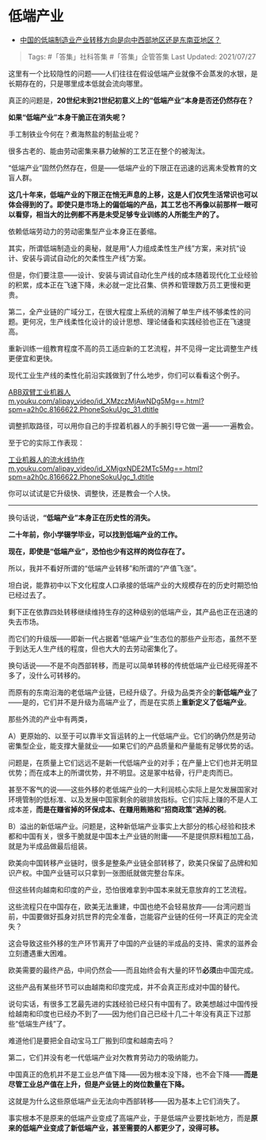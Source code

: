 # 低端产业

- [中国的低端制造业产业转移方向是向中西部地区还是东南亚地区？](https://www.zhihu.com/question/46701503/answer/1342777385)

>Tags: #「答集」社科答集  #「答集」企管答集 
>Last Updated: 2021/07/27

这里有一个比较隐性的问题——人们往往在假设低端产业就像不会蒸发的水银，是长期存在的，只是哪里成本低就会流向哪里。

真正的问题是，**20世纪末到21世纪初意义上的“低端产业”本身是否还仍然存在？**

**如果“低端产业”本身干脆正在消失呢？**

手工制铁业今何在？煮海熬盐的制盐业呢？

很多古老的、能由劳动密集来暴力破解的工艺正在整个的被淘汰。

“低端产业”固然仍然存在，但是——低端产业的下限正在迅速的远离未受教育的文盲人群。

**这几十年来，低端产业的下限正在悄无声息的上移，这是人们仅凭生活常识也可以体会得到的了。即使只是市场上的偏低端的产品，其工艺也不再像以前那样一眼可以看穿，相当大的比例都不再是未受足够专业训练的人所能生产的了。**

依赖低端劳动力的劳动密集型产业本身正在萎缩。

其实，所谓低端制造业的奥秘，就是用“人力组成柔性生产线”方案，来对抗“设计、安装与调试自动化的欠柔性生产线”方案。

但是，你们要注意——设计、安装与调试自动化生产线的成本随着现代化工业经验的积累，成本正在飞速下降，未必就一定比召集、供养和管理数万员工更慢和更贵。

第二，全产业链的广域分工，在很大程度上系统的消解了单生产线不够柔性的问题。更何况，生产线柔性化设计的设计思想、理论储备和实践经验也正在飞速提高。

重新训练一组教育程度不高的员工适应新的工艺流程，并不见得一定比调整生产线更便宜和更快。

现代工业生产线的柔性化前沿实践做到了什么地步，你们可以看看这个例子。

[ABB双臂工业机器人​m.youku.com/alipay_video/id_XMzczMjAwNDg5Mg==.html?spm=a2h0c.8166622.PhoneSokuUgc_31.dtitle](https://link.zhihu.com/?target=https%3A//m.youku.com/alipay_video/id_XMzczMjAwNDg5Mg%3D%3D.html%3Fspm%3Da2h0c.8166622.PhoneSokuUgc_31.dtitle)

调整抓取路径，可以用你自己的手捏着机器人的手腕引导它做一遍——一遍教会。

至于它的实际工作表现：

[工业机器人的流水线协作​m.youku.com/alipay_video/id_XMjgxNDE2MTc5Mg==.html?spm=a2h0c.8166622.PhoneSokuUgc_1.dtitle](https://link.zhihu.com/?target=https%3A//m.youku.com/alipay_video/id_XMjgxNDE2MTc5Mg%3D%3D.html%3Fspm%3Da2h0c.8166622.PhoneSokuUgc_1.dtitle)

你可以试试是它升级快、调整快，还是教会一个人快。

---

换句话说，**“低端产业”本身正在历史性的消失。**

**二十年前，你小学辍学毕业，可以找到低端产业的工作。**

**现在，即使是“低端产业”，恐怕也少有这样的岗位存在了。**

所以，我并不看好所谓的“低端产业转移”和所谓的“产值飞涨”。

坦白说，能靠初中以下文化程度人口承接的低端产业的大规模存在的历史时期恐怕已经过去了。

剩下正在依靠四处转移继续维持生存的这种级别的低端产业，其产品也正在迅速的失去市场。

而它们的升级版——即新一代占据着“低端产业”生态位的那些产业形态，虽然不至于到达无人生产线的程度，但也大大的去劳动密集化了。

换句话说——不是不向西部转移，而是可以简单转移的传统低端产业已经死得差不多了，没什么可转移的。

而原有的东南沿海的老低端产业链，已经升级了。升级为品类齐全的**新低端产业**了——是的，它们并不是升级为高端产业了，而是在实质上**重新定义了低端产业**。

那些外流的产业中有两类，

A）更原始的、以至于可以靠半文盲运转的上一代低端产业。它们的确仍然是劳动密集型企业，能支撑大量就业——如果它们的产品质量和产量能有足够优势的话。

问题是，在质量上它们远远不是新一代低端产业的对手；在产量上它们也并无明显优势；而在成本上的所谓优势，并不明显。这是冢中枯骨，行尸走肉而已。

甚至不客气的说——这些外移的老低端产业的一大利润核心实际上是欠发展国家对环境管制的低标准、以及发展中国家剩余的碳排放指标。它们实际上赚的不是人工成本差，**而是在赚省掉的环保成本、在赚用贿赂和“招商政策”逃掉的税**。

B）溢出的新低端产业。问题是，这种新低端产业事实上大部分的核心经验和技术都和中国有关，很多干脆就是中国本土产业链的附庸——不是提供原料粗加工品，就是为半成品做最后组装。

欧美向中国转移产业链时，很多是整条产业链全部转移了，欧美只保留了品牌和知识产权。中国产业链可以只拿到一张图纸就做完整台车床。

但这些转向越南和印度的产业，恐怕很难拿到中国本来就无意放弃的工艺流程。

这些流程只在中国存在，欧美无法重建，中国也绝不会轻易放弃——台湾问题当前，中国要做好孤身对抗世界的完全准备，岂能容产业链的任何一环真正的完全流失？

这会导致这些外移的生产环节离开了中国的产业链的半成品的支持、需求的滋养会立刻遭遇重大困难。

欧美需要的最终产品，中间仍然会——而且始终会有大量的环节**必须**由中国完成。

这些产品有某些环节可以由越南和印度完成，并不会真正形成对中国的替代。

说句实话，有很多工艺最先进的实践经验已经只有中国有了。欧美想越过中国传授给越南和印度也已经办不到了——因为他们自己已经十几二十年没有真正下过那些“低端生产线”了。

难道他们是要把全自动宝马工厂搬到印度和越南去吗？

第二，它们并没有老一代低端产业对欠教育劳动力的吸纳能力。

中国真正的危机并不是工业总产值下降——因为根本没下降，也不会下降——**而是尽管工业总产值在上升，但是产业链上的岗位数量在下降。**

这就是为什么这些原低端产业无法向中西部转移——因为基本上它们消失了。

事实根本不是原来的低端产业变成了高端产业，于是低端产业要找新地方，而是**原来的低端产业变成了新低端产业，甚至需要的人都更少了，没得可移。**